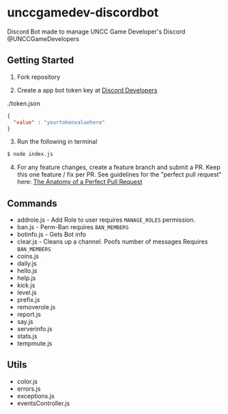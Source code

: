 # unccgamedev-discordbot
Discord Bot made to manage UNCC Game Developer's Discord @UNCCGameDevelopers

## Getting Started

1. Fork repository

2. Create a app bot token key at [Discord Developers](https://discordapp.com/developers/applications/me)

./token.json
```json
{
  "value" : "yourtokenvaluehere"
}
```

3. Run the following in terminal

```bash
$ node index.js
```

4. For any feature changes, create a feature branch and submit a PR. Keep this one feature / fix per PR. 
See guidelines for the "perfect pull request" here: [The Anatomy of a Perfect Pull Request](https://medium.com/@hugooodias/the-anatomy-of-a-perfect-pull-request-567382bb6067)

## Commands
- addrole.js - Add Role to user requires `MANAGE_ROLES` permission.                                                                                                                                                                                         
- ban.js - Perm-Ban requires `BAN_MEMBERS`                                                                                                                                                                                                
- botinfo.js - Gets Bot info                                                                                                                                                                                            
- clear.js - Cleans up a channel. Poofs number of messages Requires `BAN_MEMBERS`                                                                                                                                                                                                
- coins.js                                                                                                                                                                                             
- daily.js                                                                                                                                                                                             
- hello.js                                                                                                                                                                                             
- help.js                                                                                                                                                                                          
- kick.js                                                                                                                                                                                        
- level.js                                                                                                                                                                                          
- prefix.js                                                                                                                                                                                            
- removerole.js                                                                                                                                                                                       
- report.js                                                                                                                                                                                           
- say.js                                                                                                                                                                                              
- serverinfo.js                                                                                                                                                                                       
- stats.js                                                                                                                                                                                        
- tempmute.js

## Utils
- color.js
- errors.js
- exceptions.js
- eventsController.js
